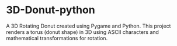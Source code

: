 # 3D-Donut-python
A 3D Rotating Donut created using Pygame and Python. This project renders a torus (donut shape) in 3D using ASCII characters and mathematical transformations for rotation.

